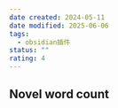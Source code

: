 ```yaml
---
date created: 2024-05-11
date modified: 2025-06-06
tags:
  - obsidian插件
status: ""
rating: 4
---
```


## Novel word count

